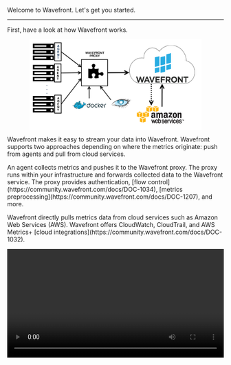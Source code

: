 <div class="container-fluid">
<div class="row">
<p class="lead">Welcome to Wavefront. Let's get you started.</p>
<hr/>
</div>

<div class="row">
<div class="col-sm-12 col-md-6">
<p>First, have a look at how Wavefront works.</p>

<img src="images/wavefront_architecture.png" alt="Wavefront architecture" style="display:block;width:400px;margin:10px auto;"></img>

<p>Wavefront makes it easy to stream your data into Wavefront. Wavefront supports two approaches depending on where the metrics originate: push from agents and pull from cloud services.</p>

<p>An agent collects metrics and pushes it to the Wavefront proxy. The proxy runs within your infrastructure and forwards collected data to the Wavefront service. The proxy provides authentication, [flow control](https://community.wavefront.com/docs/DOC-1034), [metrics preprocessing](https://community.wavefront.com/docs/DOC-1207), and more.</p>

<p>Wavefront directly pulls metrics data from cloud services such as Amazon Web Services (AWS). Wavefront offers CloudWatch, CloudTrail, and AWS Metrics+ [cloud integrations](https://community.wavefront.com/docs/DOC-1032).</p>
</div>
<div class="col-sm-12 col-md-6"> 
<div class="well">
<video width="100%" controls autoplay><source src="images/onboarding-welcome.mp4" type="video/mp4">Your browser does not support HTML5 video.</video>
</div>
</div>
</div>  
</div>